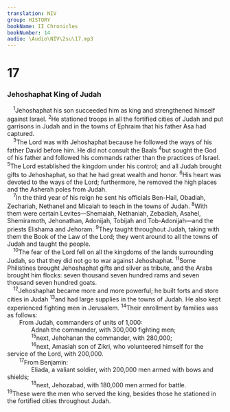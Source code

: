 ```yaml
---
translation: NIV
group: HISTORY
bookName: II Chronicles 
bookNumber: 14
audio: \Audio\NIV\2su\17.mp3
---
```


<div class="title"><h1>17</h1><h3>Jehoshaphat King of Judah </h3></div>
<span class="verse 2su_17_1"> <sup>1</sup>Jehoshaphat his son succeeded him as king and strengthened himself against Israel. </span>
<span class="verse 2su_17_2"><sup>2</sup>He stationed troops in all the fortified cities of Judah and put garrisons in Judah and in the towns of Ephraim that his father Asa had captured. <br/></span>
<span class="verse 2su_17_3"> <sup>3</sup>The Lord was with Jehoshaphat because he followed the ways of his father David before him. He did not consult the Baals </span>
<span class="verse 2su_17_4"><sup>4</sup>but sought the God of his father and followed his commands rather than the practices of Israel. </span>
<span class="verse 2su_17_5"><sup>5</sup>The Lord established the kingdom under his control; and all Judah brought gifts to Jehoshaphat, so that he had great wealth and honor. </span>
<span class="verse 2su_17_6"><sup>6</sup>His heart was devoted to the ways of the Lord; furthermore, he removed the high places and the Asherah poles from Judah. <br/></span>
<span class="verse 2su_17_7"> <sup>7</sup>In the third year of his reign he sent his officials Ben-Hail, Obadiah, Zechariah, Nethanel and Micaiah to teach in the towns of Judah. </span>
<span class="verse 2su_17_8"><sup>8</sup>With them were certain Levites—Shemaiah, Nethaniah, Zebadiah, Asahel, Shemiramoth, Jehonathan, Adonijah, Tobijah and Tob-Adonijah—and the priests Elishama and Jehoram. </span>
<span class="verse 2su_17_9"><sup>9</sup>They taught throughout Judah, taking with them the Book of the Law of the Lord; they went around to all the towns of Judah and taught the people. <br/></span>
<span class="verse 2su_17_10"> <sup>10</sup>The fear of the Lord fell on all the kingdoms of the lands surrounding Judah, so that they did not go to war against Jehoshaphat. </span>
<span class="verse 2su_17_11"><sup>11</sup>Some Philistines brought Jehoshaphat gifts and silver as tribute, and the Arabs brought him flocks: seven thousand seven hundred rams and seven thousand seven hundred goats. <br/></span>
<span class="verse 2su_17_12"> <sup>12</sup>Jehoshaphat became more and more powerful; he built forts and store cities in Judah </span>
<span class="verse 2su_17_13"><sup>13</sup>and had large supplies in the towns of Judah. He also kept experienced fighting men in Jerusalem. </span>
<span class="verse 2su_17_14"><sup>14</sup>Their enrollment by families was as follows: <br/>  From Judah, commanders of units of 1,000: <br/>    Adnah the commander, with 300,000 fighting men; <br/></span>
<span class="verse 2su_17_15">    <sup>15</sup>next, Jehohanan the commander, with 280,000; <br/></span>
<span class="verse 2su_17_16">    <sup>16</sup>next, Amasiah son of Zikri, who volunteered himself for the service of the Lord, with 200,000. <br/></span>
<span class="verse 2su_17_17">  <sup>17</sup>From Benjamin: <br/>    Eliada, a valiant soldier, with 200,000 men armed with bows and shields; <br/></span>
<span class="verse 2su_17_18">    <sup>18</sup>next, Jehozabad, with 180,000 men armed for battle. <br/></span>
<span class="verse 2su_17_19"><sup>19</sup>These were the men who served the king, besides those he stationed in the fortified cities throughout Judah. <br/></span>
